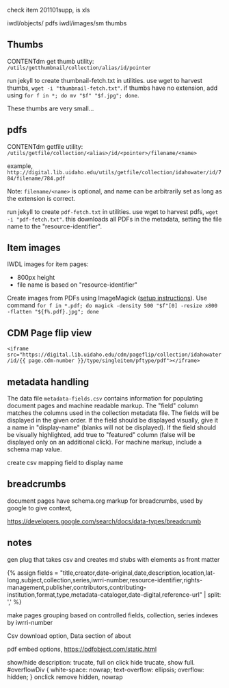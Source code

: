check item 201101supp, is xls 

iwdl/objects/ pdfs
iwdl/images/sm thumbs

## Thumbs

CONTENTdm get thumb utility:
`/utils/getthumbnail/collection/alias/id/pointer`

run jekyll to create thumbnail-fetch.txt in utilities. 
use wget to harvest thumbs, `wget -i "thumbnail-fetch.txt"`.
if thumbs have no extension, add using `for f in *; do mv "$f" "$f.jpg"; done`.

These thumbs are very small...

## pdfs

CONTENTdm getfile utility:
`/utils/getfile/collection/<alias>/id/<pointer>/filename/<name>`

example, `http://digital.lib.uidaho.edu/utils/getfile/collection/idahowater/id/784/filename/784.pdf`

Note: `filename/<name>` is optional, and name can be arbitrarily set as long as the extension is correct.

run jekyll to create `pdf-fetch.txt` in utilities. 
use wget to harvest pdfs, `wget -i "pdf-fetch.txt"`.
this downloads all PDFs in the metadata, setting the file name to the "resource-identifier".

## Item images 

IWDL images for item pages:
- 800px height 
- file name is based on "resource-identifier"

Create images from PDFs using ImageMagick ([setup instructions](https://evanwill.github.io/_drafts/notes/imagemagick.html)).
Use command `for f in *.pdf; do magick -density 500 "$f"[0] -resize x800 -flatten "${f%.pdf}.jpg"; done`

## CDM Page flip view

`<iframe src="https://digital.lib.uidaho.edu/cdm/pageflip/collection/idahowater/id/{{ page.cdm-number }}/type/singleitem/pftype/pdf"></iframe>`

## metadata handling

The data file `metadata-fields.csv` contains information for populating document pages and machine readable markup. 
The "field" column matches the columns used in the collection metadata file. 
The fields will be displayed in the given order.
If the field should be displayed visually, give it a name in "display-name" (blanks will not be displayed).
If the field should be visually highlighted, add true to "featured" column (false will be displayed only on an additional click).
For machine markup, include a schema map value.

create csv mapping field to display name

## breadcrumbs

document pages have schema.org markup for breadcrumbs, used by google to give context,

https://developers.google.com/search/docs/data-types/breadcrumb

## notes

gen plug that takes csv and creates md stubs with elements as front matter

{% assign fields = "title,creator,date-original,date,description,location,lat-long,subject,collection,series,iwrri-number,resource-identifier,rights-management,publisher,contributors,contributing-institution,format,type,metadata-cataloger,date-digital,reference-url" | split: ',' %}

make pages grouping based on controlled fields, collection, series 
indexes by iwrri-number 

Csv download option, Data section of about

pdf embed options, https://pdfobject.com/static.html 

show/hide description: 
trucate, full on click hide trucate, show full.
#overflowDiv { white-space: nowrap; text-overflow: ellipsis; overflow: hidden; }
onclick remove hidden, nowrap
